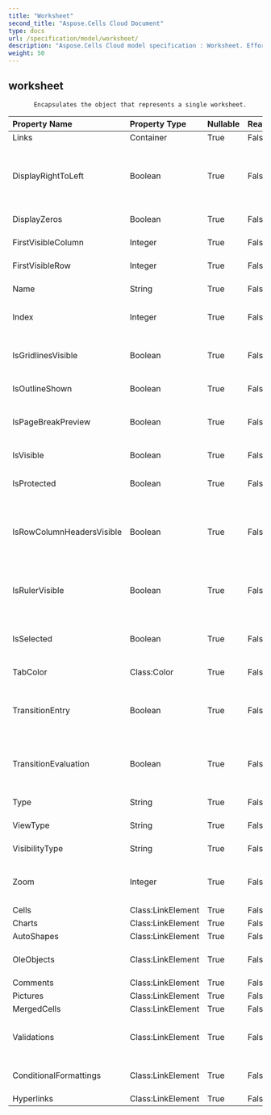 ```yaml
---
title: "Worksheet"
second_title: "Aspose.Cells Cloud Document"
type: docs
url: /specification/model/worksheet/
description: "Aspose.Cells Cloud model specification : Worksheet. Effortlessly handle Excel and other spreadsheet documents with features like opening, generating, editing, splitting, merging, comparing, and converting."
weight: 50
---
```


## **worksheet**

           Encapsulates the object that represents a single worksheet.            

| Property Name | Property Type | Nullable |  ReadOnly | DefaultValue | Description | 
| :- | :- | :- |:- |  :- | :- |
| Links | Container | True |  False |  |  |  
| DisplayRightToLeft | Boolean | True |  False |  | Indicates if the specified worksheet is displayed from right to left instead of from left to right.            Default is false.  |  
| DisplayZeros | Boolean | True |  False |  | True if zero values are displayed.  |  
| FirstVisibleColumn | Integer | True |  False |  | Represents first visible column index.  |  
| FirstVisibleRow | Integer | True |  False |  | Represents first visible row index.  |  
| Name | String | True |  False |  | Gets or sets the name of the worksheet.  |  
| Index | Integer | True |  False |  | Gets the index of sheet in the worksheet collection.  |  
| IsGridlinesVisible | Boolean | True |  False |  | Gets or sets a value indicating whether the gridlines are visible.Default is true.  |  
| IsOutlineShown | Boolean | True |  False |  | Indicates whether to show outline.  |  
| IsPageBreakPreview | Boolean | True |  False |  | Indicates whether the specified worksheet is shown in normal view or page break preview.  |  
| IsVisible | Boolean | True |  False |  | Represents if the worksheet is visible.  |  
| IsProtected | Boolean | True |  False |  | Indicates if the worksheet is protected.  |  
| IsRowColumnHeadersVisible | Boolean | True |  False |  | Gets or sets a value indicating whether the worksheet will display row and column headers.            Default is true.  |  
| IsRulerVisible | Boolean | True |  False |  | Indicates whether the ruler is visible. This property is only applied for page break preview.  |  
| IsSelected | Boolean | True |  False |  | Indicates whether this worksheet is selected when the workbook is opened.  |  
| TabColor | Class:Color | True |  False |  | Represents worksheet tab color.  |  
| TransitionEntry | Boolean | True |  False |  | Indicates whether the Transition Formula Entry (Lotus compatibility) option is enabled.  |  
| TransitionEvaluation | Boolean | True |  False |  | Indicates whether the Transition Formula Evaluation (Lotus compatibility) option is enabled.  |  
| Type | String | True |  False |  | Represents worksheet type.  |  
| ViewType | String | True |  False |  | Gets and sets the view type.  |  
| VisibilityType | String | True |  False |  | Indicates the visible state for this sheet.  |  
| Zoom | Integer | True |  False |  | Represents the scaling factor in percentage. It should be between 10 and 400.  |  
| Cells | Class:LinkElement | True |  False |  | Gets the  collection.  |  
| Charts | Class:LinkElement | True |  False |  | Gets a  collection  |  
| AutoShapes | Class:LinkElement | True |  False |  |  |  
| OleObjects | Class:LinkElement | True |  False |  | Represents a collection of  in a worksheet.  |  
| Comments | Class:LinkElement | True |  False |  | Gets the  collection.  |  
| Pictures | Class:LinkElement | True |  False |  | Gets a  collection.  |  
| MergedCells | Class:LinkElement | True |  False |  |  |  
| Validations | Class:LinkElement | True |  False |  | Gets the data validation setting collection in the worksheet.  |  
| ConditionalFormattings | Class:LinkElement | True |  False |  | Gets the ConditionalFormattings in the worksheet.  |  
| Hyperlinks | Class:LinkElement | True |  False |  | Gets the  collection.  |  

